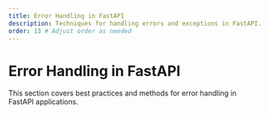 ```yaml
---
title: Error Handling in FastAPI
description: Techniques for handling errors and exceptions in FastAPI.
order: 13 # Adjust order as needed
---
```


# Error Handling in FastAPI

This section covers best practices and methods for error handling in FastAPI applications.
